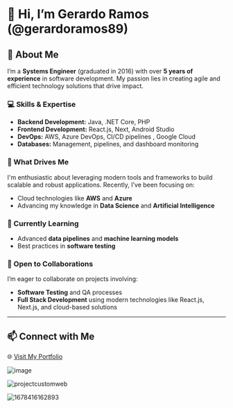 # 👋 Hi, I’m Gerardo Ramos (@gerardoramos89)  

## 👀 About Me  
I’m a **Systems Engineer** (graduated in 2016) with over **5 years of experience** in software development. My passion lies in creating agile and efficient technology solutions that drive impact.  

### 💻 Skills & Expertise  
- **Backend Development:** Java, .NET Core, PHP  
- **Frontend Development:** React.js, Next, Android Studio  
- **DevOps:** AWS, Azure DevOps, CI/CD pipelines  , Google Cloud
- **Databases:** Management, pipelines, and dashboard monitoring  

### 🚀 What Drives Me  
I'm enthusiastic about leveraging modern tools and frameworks to build scalable and robust applications. Recently, I’ve been focusing on:  
- Cloud technologies like **AWS** and **Azure**  
- Advancing my knowledge in **Data Science** and **Artificial Intelligence**  

### 🌱 Currently Learning  
- Advanced **data pipelines** and **machine learning models**  
- Best practices in **software testing**  

### 💞️ Open to Collaborations  
I’m eager to collaborate on projects involving:  
- **Software Testing** and QA processes  
- **Full Stack Development** using modern technologies like React.js, Next.js, and cloud-based solutions  

---

## 📫 Connect with Me  
🌐 [Visit My Portfolio](https://nextgerard-53e74.web.app/)  

![image](https://user-images.githubusercontent.com/57040617/224823782-a6f1ea95-3f08-46ba-8c27-5fe750efe3ca.png)

![projectcustomweb](https://github.com/user-attachments/assets/998426e0-f005-4dc2-ab37-a26a51430eb7)

![1678416162893](https://user-images.githubusercontent.com/57040617/224823183-93aa6397-abaa-4f0c-8bb4-5fdd4bd22462.gif)
